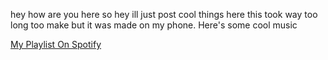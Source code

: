 hey how are you here
so hey ill just post cool things here
this took way too long too make but it was made on my phone. Here's some cool music

<a href="https://open.spotify.com/playlist/622aqXAUO0ZgzOHMPSlG7O?si=YOrFOBmjQtyx234vMqLGYQ&pi=9AmTGsr4Q-C8t">My Playlist On Spotify</a>

